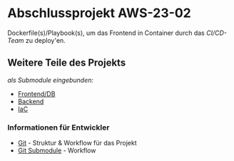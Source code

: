 # Abschlussprojekt AWS-23-02

Dockerfile(s)/Playbook(s), um das Frontend in Container durch das *CI/CD-Team* zu deploy'en.


## Weitere Teile des Projekts
*als Submodule eingebunden:*
- [Frontend/DB](https://github.com/ChriZZ2406/Abschlussprojekt-Front-Backend)
- [Backend](https://github.com/BastiWho/Abschlussprojekt_Backend)
- [IaC](https://github.com/ramziatrous/Abschlussprojekt-Terraform-AWS)

### Informationen für Entwickler
- [Git](./git.md) - Struktur & Workflow für das Projekt
- [Git Submodule](./git-submodule.md) - Workflow